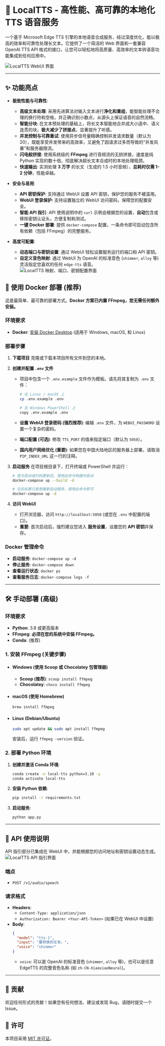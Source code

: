 # 🚀 LocalTTS - 高性能、高可靠的本地化 TTS 语音服务

一个基于 Microsoft Edge TTS 引擎的本地语音合成服务，经过深度优化，能以极高的效率和可靠性处理长文本。它提供了一个简洁的 Web 界面和一套兼容 OpenAI TTS API 格式的接口，让您可以轻松地将高质量、高效率的文本转语音功能集成到任何应用中。

![LocalTTS WebUI 界面](./static/screen/1.jpg)

---

## ✨ 功能亮点

- **极致性能与可靠性**:

  - **高级文本处理**: 采用先进算法对输入文本进行**净化和重组**，能智能处理不合理的换行符和空格，并正确识别小数点，从源头上保证语音的自然流畅。
  - **智能分块**: 在文本预处理的基础上，将长文本智能地合并成大小适中、语义连贯的块，**极大减少了拼接点**，显著提升了听感。
  - **并发控制与可靠重试**: 使用异步信号量精确控制并发请求数量（默认为 20），既能享受并发带来的高效率，又避免了因请求过多而导致的“并发风暴”和服务器限流。
  - **闪电般拼接**: 使用系统级的 **FFmpeg** 进行音频流的无损拼接，速度是纯 Python 实现的数十倍，彻底解决超长文本合成时的本地处理瓶颈。
  - **快速输出**: 实测处理 **3 万字** 的长文（生成约 1.5 小时音频），**总耗时仅需 1-2 分钟**，性能卓越。

- **安全与易用**:

  - **API 密钥保护**: 支持通过 WebUI 设置 API 密钥，保护您的服务不被滥用。
  - **WebUI 登录保护**: 支持设置独立的 WebUI 访问密码，保障您的配置安全。
  - **智能 API 指引**: API 使用说明中的 `curl` 示例会根据您的设置，**自动**包含或移除密钥认证头，方便复制和测试。
  - **一键 Docker 部署**: 提供 `docker-compose` 配置，一条命令即可启动包含所有依赖（包括 FFmpeg）的完整服务。

- **高度可配置**:
  - **动态端口与密钥设置**: 通过 WebUI 轻松设置服务运行的端口和 API 密钥。
  - **自定义音色映射**: 通过 WebUI 为 OpenAI 的标准音色 (`shimmer`, `alloy` 等) 灵活指定您喜欢的任何 `edge-tts` 语音。
    ![LocalTTS 映射、端口、密钥配置界面](./static/screen/2.jpg)

## 🐳 使用 Docker 部署 (推荐)

这是最简单、最可靠的部署方式。**Docker 方案已内置 FFmpeg，您无需任何额外安装。**

### 环境要求

- **Docker**: [安装 Docker Desktop](https://www.docker.com/products/docker-desktop/) (适用于 Windows, macOS, 和 Linux)

### 部署步骤

1.  **下载项目**
    克隆或下载本项目所有文件到您的本地。

2.  **创建并配置 `.env` 文件**

    - 项目中包含一个 `.env.example` 文件作为模板。请先将其复制为 `.env` 文件：

      ```bash
      # 在 Linux / macOS 上
      cp .env.example .env

      # 在 Windows PowerShell 上
      copy .env.example .env
      ```

    - **设置 WebUI 登录密码 (强烈推荐)**: 编辑 `.env` 文件，为 `WEBUI_PASSWORD` 设置一个复杂的密码。
    - **端口配置 (可选)**: 修改 `TTS_PORT` 的值来指定端口（默认为 `5050`）。
    - **国内用户网络优化 (重要)**: 如果您在中国大陆地区的服务器上部署，请取消 `PIP_INDEX_URL` 这一行的注释。

3.  **启动服务**
    在项目根目录下，打开终端或 PowerShell 并运行：

    ```bash
    # 首次启动或代码更新后，使用此命令构建并启动
    docker-compose up --build -d

    # 日后如果只是想重新启动服务，使用此命令即可
    docker-compose up -d
    ```

4.  **访问 WebUI**
    - 打开浏览器，访问 `http://localhost:5050` (或您在 `.env` 中配置的端口)。
    - **重要**: 首次启动后，强烈建议您进入 **服务设置**，设置您的 **API 密钥**并保存。

### Docker 管理命令

- **启动服务**: `docker-compose up -d`
- **停止服务**: `docker-compose down`
- **查看运行状态**: `docker ps`
- **查看服务日志**: `docker-compose logs -f`

---

## 🛠️ 手动部署 (高级)

### 环境要求

- **Python**: 3.8 或更高版本
- **FFmpeg**: **必须在您的系统中安装 FFmpeg。**
- **Conda**: (推荐)

### 1. 安装 FFmpeg (关键步骤)

- #### **Windows (使用 Scoop 或 Chocolatey 包管理器)**
  - **Scoop (推荐)**: `scoop install ffmpeg`
  - **Chocolatey**: `choco install ffmpeg`
- #### **macOS (使用 Homebrew)**
  ```bash
  brew install ffmpeg
  ```
- #### **Linux (Debian/Ubuntu)**
  ```bash
  sudo apt update && sudo apt install ffmpeg
  ```
  安装后，运行 `ffmpeg -version` 验证。

### 2. 部署 Python 环境

1.  **创建并激活 Conda 环境**:
    ```bash
    conda create -n local-tts python=3.10 -y
    conda activate local-tts
    ```
2.  **安装 Python 依赖**:
    ```bash
    pip install -r requirements.txt
    ```
3.  **启动服务**:
    ```bash
    python app.py
    ```

---

## 📖 API 使用说明

API 指引部分已集成在 WebUI 中，并能根据您的访问地址和密钥设置动态生成。
![LocalTTS API 指引界面](./static/screen/3.jpg)

### 端点

- `POST /v1/audio/speech`

### 请求格式

- **Headers**:
  - `Content-Type: application/json`
  - `Authorization: Bearer <Your-API-Token>` (如果已在 WebUI 中设置)
- **Body**:
  ```json
  {
    "model": "tts-1",
    "input": "要转换的文本。",
    "voice": "shimmer"
  }
  ```
  - `voice`: 可以是 OpenAI 的标准音色 (`shimmer`, `alloy` 等)，也可以是任意 EdgeTTS 的完整音色名称 (如 `zh-CN-XiaoxiaoNeural`)。

---

## 🤝 贡献

欢迎任何形式的贡献！如果您有任何想法、建议或发现 Bug，请随时提交一个 Issue。

## 📄 许可

本项目采用 [MIT 许可证](LICENSE)。
